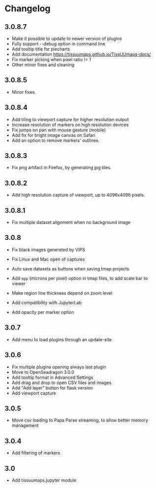 # Changelog

## 3.0.8.7

 - Make it possible to update to newer version of plugins
 - Fully support --debug option in command line
 - Add tooltip title for piecharts
 - Add documentation https://tissuumaps.github.io/TissUUmaps-docs/
 - Fix marker picking when pixel ratio != 1
 - Other minor fixes and cleaning
## 3.0.8.5

 - Minor fixes.

## 3.0.8.4

 - Add tiling to viewport capture for higher resolution output
 - Increase resolution of markers on high resolution devices
 - Fix jumps on pan with mouse gesture (mobile)
 - Add fix for bright image canvas on Safari
 - Add an option to remove markers' outlines.

## 3.0.8.3

 - Fix png artifact in Firefox, by generating jpg tiles.

## 3.0.8.2

 - Add high resolution capture of viewport, up to 4096x4096 pixels.

## 3.0.8.1

 - Fix multiple dataset alignment when no background image

## 3.0.8

 - Fix black images generated by VIPS
 - Fix Linux and Mac open of captures

 - Auto save datasets as buttons when saving tmap projects
 - Add `mpp` (microns per pixel) option in tmap files, to add scale bar to viewer 
 - Make region line thickness depend on zoom level
 - Add compatibility with JupyterLab
 - Add opacity per marker option

## 3.0.7

 - Add menu to load plugins through an update-site

## 3.0.6

 - Fix multiple plugins opening always last plugin
 - Move to OpenSeadragon 3.0.0
 - Add tooltip format in Advanced Settings
 - Add drag and drop to open CSV files and images
 - Add "Add layer" button for flask version
 - Add viewport capture

## 3.0.5

 - Move csv loading to Papa Parse streaming, to allow better memory management

## 3.0.4
 - Add filtering of markers

## 3.0
 - Add tissuumaps.jupyter module